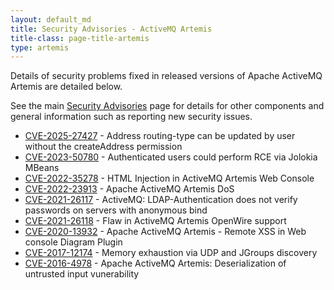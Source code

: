 ```yaml
---
layout: default_md
title: Security Advisories - ActiveMQ Artemis
title-class: page-title-artemis
type: artemis
---
```


Details of security problems fixed in released versions of Apache ActiveMQ Artemis are detailed below.

See the main [Security Advisories](../../security-advisories) page for details for other components and general information such as reporting new security issues.

*   [CVE-2025-27427](../../security-advisories.data/CVE-2025-27427-announcement.txt) - Address routing-type can be updated by user without the createAddress permission
*   [CVE-2023-50780](../../security-advisories.data/CVE-2023-50780-announcement.txt) - Authenticated users could perform RCE via Jolokia MBeans
*   [CVE-2022-35278](../../security-advisories.data/CVE-2022-35278-announcement.txt) - HTML Injection in ActiveMQ Artemis Web Console
*   [CVE-2022-23913](../../security-advisories.data/CVE-2022-23913-announcement.txt) - Apache ActiveMQ Artemis DoS
*   [CVE-2021-26117](../../security-advisories.data/CVE-2021-26117-announcement.txt) - ActiveMQ: LDAP-Authentication does not verify passwords on servers with anonymous bind 
*   [CVE-2021-26118](../../security-advisories.data/CVE-2021-26118-announcement.txt) - Flaw in ActiveMQ Artemis OpenWire support  
*   [CVE-2020-13932](../../security-advisories.data/CVE-2020-13932-announcement.txt) - Apache ActiveMQ Artemis - Remote XSS in Web console Diagram Plugin 
*   [CVE-2017-12174](../../security-advisories.data/CVE-2017-12174-announcement.txt) - Memory exhaustion via UDP and JGroups discovery
*   [CVE-2016-4978](../../security-advisories.data/CVE-2016-4978-announcement.txt) - Apache ActiveMQ Artemis: Deserialization of untrusted input vunerability
